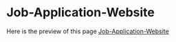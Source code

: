 # Job-Application-Website
Here is the preview of this page <a href = "https://krishnendujana.github.io/Job-Application-Website/">Job-Application-Website</a>
